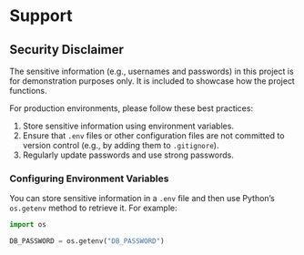 # Support

## Security Disclaimer
The sensitive information (e.g., usernames and passwords) in this project is for demonstration purposes only. It is included to showcase how the project functions. 

For production environments, please follow these best practices:
1. Store sensitive information using environment variables.
2. Ensure that `.env` files or other configuration files are not committed to version control (e.g., by adding them to `.gitignore`).
3. Regularly update passwords and use strong passwords.

### Configuring Environment Variables
You can store sensitive information in a `.env` file and then use Python’s `os.getenv` method to retrieve it. For example:
```python
import os

DB_PASSWORD = os.getenv("DB_PASSWORD")